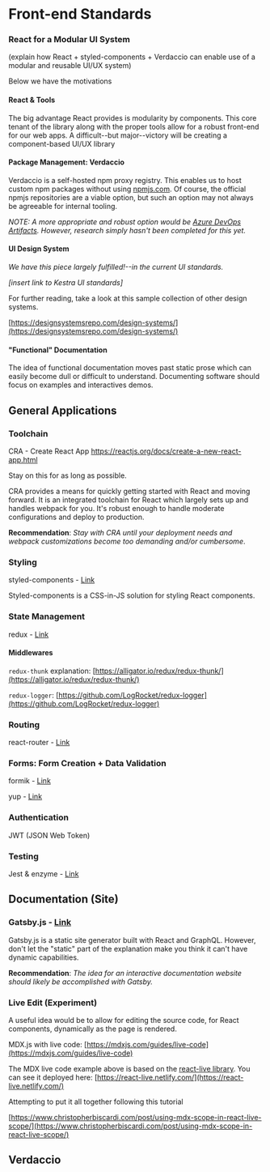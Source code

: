 # Front-end Standards

### React for a Modular UI System

(explain how React + styled-components + Verdaccio can enable use of a modular
and reusable UI/UX system)

Below we have the motivations

#### React & Tools

The big advantage React provides is modularity by components. This core tenant of the library
along with the proper tools allow for a robust front-end for our web apps. A difficult--but 
major--victory will be creating a component-based UI/UX library

#### Package Management: Verdaccio

Verdaccio is a self-hosted npm proxy registry. This enables us to host custom npm packages without
using [npmjs.com](https://docs.npmjs.com/creating-and-publishing-private-packages). Of course, the
official npmjs repositories are a viable option, but such an option may not always be agreeable 
for internal tooling.

*NOTE: A more appropriate and robust option would be [Azure DevOps Artifacts](https://docs.microsoft.com/en-us/azure/devops/artifacts/get-started-npm?view=azure-devops&tabs=windows). However, research simply 
hasn't been completed for this yet.*

#### UI Design System

*We have this piece largely fulfilled!--in the current UI standards.*

*[insert link to Kestra UI standards]*

For further reading, take a look at this sample collection of other design systems.

[https://designsystemsrepo.com/design-systems/](https://designsystemsrepo.com/design-systems/)

#### "Functional" Documentation

The idea of functional documentation moves past static prose which can easily become dull or difficult to 
understand. Documenting software should focus on examples and interactives demos.

## General Applications

### Toolchain

CRA - Create React App
https://reactjs.org/docs/create-a-new-react-app.html

Stay on this for as long as possible.

CRA provides a means for quickly getting started with React and moving forward.
It is an integrated toolchain for React which largely sets up and handles
webpack for you. It's robust enough to handle moderate configurations and deploy
to production.

**Recommendation**: *Stay with CRA until your deployment needs and webpack customizations become too
demanding and/or cumbersome*.


### Styling

styled-components - [Link](https://styled-components.com/)

Styled-components is a CSS-in-JS solution for styling React components. 


### State Management

redux - [Link](https://react-redux.js.org/)

#### Middlewares

`redux-thunk` explanation: [https://alligator.io/redux/redux-thunk/](https://alligator.io/redux/redux-thunk/)

`redux-logger`: [https://github.com/LogRocket/redux-logger](https://github.com/LogRocket/redux-logger)


### Routing

react-router - [Link](https://reacttraining.com/react-router/)


### Forms: Form Creation + Data Validation

formik - [Link](https://github.com/jaredpalmer/formik)

yup - [Link](https://github.com/jquense/yup)


### Authentication
JWT (JSON Web Token)

### Testing

Jest & enzyme - [Link](https://create-react-app.dev/docs/running-tests/)


## Documentation (Site)

### Gatsby.js - [Link](https://www.gatsbyjs.org/)

Gatsby.js is a static site generator built with React and GraphQL. However, don't
let the "static" part of the explanation make you think it can't have dynamic
capabilities.

**Recommendation**: *The idea for an interactive documentation website should
likely be accomplished with Gatsby.*

### Live Edit (Experiment)

A useful idea would be to allow for editing the source code, for React components,
dynamically as the page is rendered.

MDX.js with live code: [https://mdxjs.com/guides/live-code](https://mdxjs.com/guides/live-code)

The MDX live code example above is based on the [react-live library](https://github.com/FormidableLabs/react-live). You can see it deployed here: [https://react-live.netlify.com/](https://react-live.netlify.com/)

Attempting to put it all together following this tutorial

[https://www.christopherbiscardi.com/post/using-mdx-scope-in-react-live-scope/](https://www.christopherbiscardi.com/post/using-mdx-scope-in-react-live-scope/)


## Verdaccio